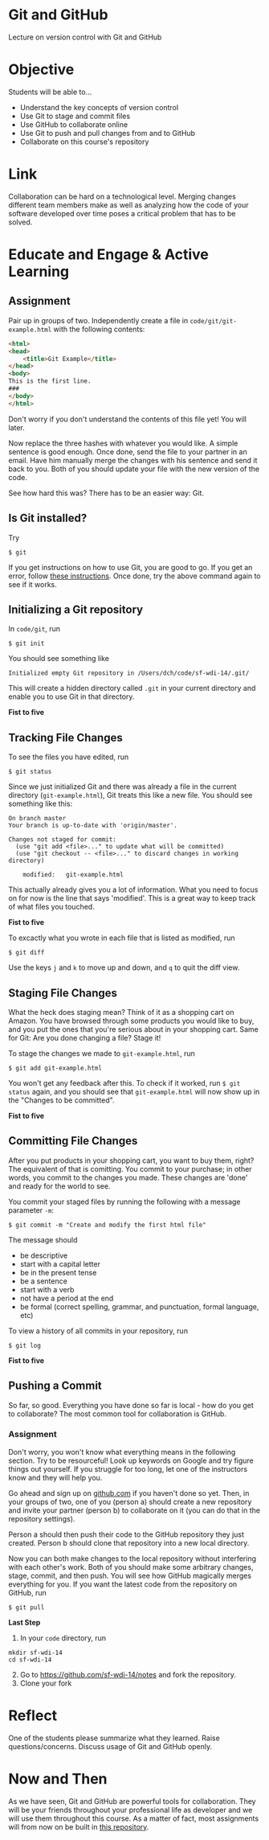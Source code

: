 # Git and GitHub
Lecture on version control with Git and GitHub

# Objective
Students will be able to...

- Understand the key concepts of version control
- Use Git to stage and commit files
- Use GitHub to collaborate online
- Use Git to push and pull changes from and to GitHub
- Collaborate on this course's repository

# Link
Collaboration can be hard on a technological level. Merging changes different team members make as well as analyzing how the code of your software developed over time poses a critical problem that has to be solved.

# Educate and Engage & Active Learning
## Assignment
Pair up in groups of two. Independently create a file in `code/git/git-example.html` with the following contents:

```html
<html>
<head>
	<title>Git Example</title>
</head>
<body>
This is the first line.
###
</body>
</html>
```

Don't worry if you don't understand the contents of this file yet! You will later.

Now replace the three hashes with whatever you would like. A simple sentence is good enough. Once done, send the file to your partner in an email. Have him manually merge the changes with his sentence and send it back to you. Both of you should update your file with the new version of the code.

See how hard this was? There has to be an easier way: Git.

## Is Git installed?
Try

```shell
$ git
```

If you get instructions on how to use Git, you are good to go. If you get an error, follow [these instructions](http://git-scm.com/book/en/v2/Getting-Started-Installing-Git#Installing-on-Mac). Once done, try the above command again to see if it works.

## Initializing a Git repository
In `code/git`, run

```shell
$ git init
```

You should see something like

```shell
Initialized empty Git repository in /Users/dch/code/sf-wdi-14/.git/
```

This will create a hidden directory called `.git` in your current directory and enable you to use Git in that directory.

**Fist to five**

## Tracking File Changes
To see the files you have edited, run

```shell
$ git status
```

Since we just initialized Git and there was already a file in the current directory (`git-example.html`), Git treats this like a new file. You should see something like this:

```shell
On branch master
Your branch is up-to-date with 'origin/master'.

Changes not staged for commit:
  (use "git add <file>..." to update what will be committed)
  (use "git checkout -- <file>..." to discard changes in working directory)

	modified:   git-example.html
```

This actually already gives you a lot of information. What you need to focus on for now is the line that says 'modified'. This is a great way to keep track of what files you touched.

**Fist to five**

To excactly what you wrote in each file that is listed as modified, run

```shell
$ git diff
```

Use the keys `j` and `k` to move up and down, and `q` to quit the diff view.

## Staging File Changes
What the heck does staging mean? Think of it as a shopping cart on Amazon. You have browsed through some products you would like to buy, and you put the ones that you're serious about in your shopping cart. Same for Git: Are you done changing a file? Stage it!

To stage the changes we made to `git-example.html`, run

```shell
$ git add git-example.html
```

You won't get any feedback after this. To check if it worked, run `$ git status` again, and you should see that `git-example.html` will now show up in the "Changes to be committed".

**Fist to five**

## Committing File Changes
After you put products in your shopping cart, you want to buy them, right? The equivalent of that is comitting. You commit to your purchase; in other words, you commit to the changes you made. These changes are 'done' and ready for the world to see.

You commit your staged files by running the following with a message parameter `-m`:

```shell
$ git commit -m "Create and modify the first html file"
```

The message should

- be descriptive
- start with a capital letter
- be in the present tense
- be a sentence
- start with a verb
- not have a period at the end
- be formal (correct spelling, grammar, and punctuation, formal language, etc)

To view a history of all commits in your repository, run

```shell
$ git log
```

**Fist to five**

## Pushing a Commit
So far, so good. Everything you have done so far is local - how do you get to collaborate? The most common tool for collaboration is GitHub.

### Assignment

Don't worry, you won't know what everything means in the following section. Try to be resourceful! Look up keywords on Google and try figure things out yourself. If you struggle for too long, let one of the instructors know and they will help you.

Go ahead and sign up on [github.com](https://www.github.com) if you haven't done so yet. Then, in your groups of two, one of you (person a) should create a new repository and invite your partner (person b) to collaborate on it (you can do that in the repository settings).

Person a should then push their code to the GitHub repository they just created. Person b should clone that repository into a new local directory.

Now you can both make changes to the local repository without interfering with each other's work. Both of you should make some arbitrary changes, stage, commit, and then push. You will see how GitHub magically merges everything for you. If you want the latest code from the repository on GitHub, run

```shell
$ git pull
```

**Last Step**
1. In your `code` directory, run

```shell
mkdir sf-wdi-14
cd sf-wdi-14
```

2. Go to https://github.com/sf-wdi-14/notes and fork the repository.
3. Clone your fork

# Reflect
One of the students please summarize what they learned. Raise questions/concerns. Discuss usage of Git and GitHub openly.

# Now and Then
As we have seen, Git and GitHub are powerful tools for collaboration. They will be your friends throughout your professional life as developer and we will use them throughout this course. As a matter of fact, most assignments will from now on be built in [this repository](https://github.com/sf-wdi-14/notes).
